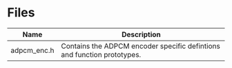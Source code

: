 # Files

| **Name** | **Description** |
| --- | --- |
| adpcm_enc.h | Contains the ADPCM encoder specific defintions and function prototypes. |